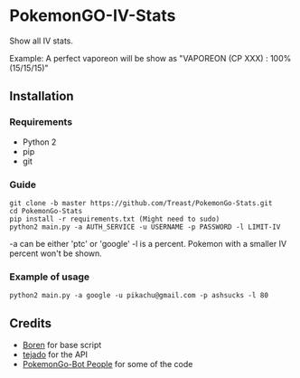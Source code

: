 # PokemonGO-IV-Stats
Show all IV stats.

Example:
A perfect vaporeon will be show as "VAPOREON (CP XXX) : 100% (15/15/15)"

## Installation

### Requirements
- Python 2
- pip
- git

### Guide
```
git clone -b master https://github.com/Treast/PokemonGo-Stats.git
cd PokemonGo-Stats
pip install -r requirements.txt (Might need to sudo)
python2 main.py -a AUTH_SERVICE -u USERNAME -p PASSWORD -l LIMIT-IV
```

-a can be either 'ptc' or 'google'
-l is a percent. Pokemon with a smaller IV percent won't be shown.

### Example of usage
```
python2 main.py -a google -u pikachu@gmail.com -p ashsucks -l 80
```

## Credits
- [Boren](https://github.com/Boren/PokemonGO-IV-Renamer) for base script
- [tejado](https://github.com/tejado) for the API
- [PokemonGo-Bot People](https://github.com/PokemonGoF/PokemonGo-Bot) for some of the code
